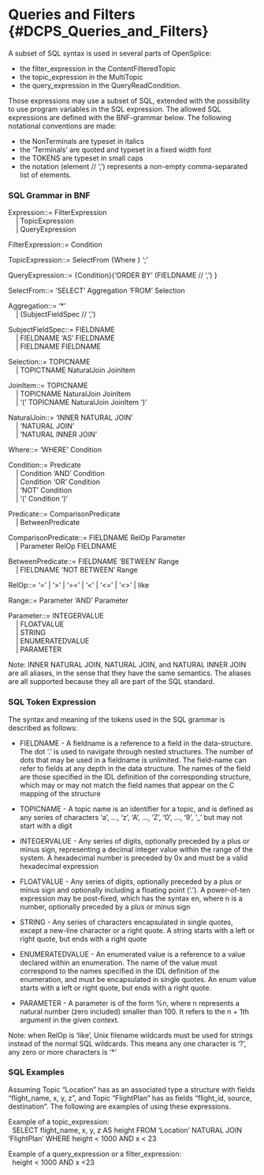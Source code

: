 Queries and Filters            {#DCPS_Queries_and_Filters}
===================

A subset of SQL syntax is used in several parts of OpenSplice:
- the filter_expression in the ContentFilteredTopic
- the topic_expression in the MultiTopic
- the query_expression in the QueryReadCondition.

Those expressions may use a subset of SQL, extended with the possibility to use
program variables in the SQL expression. The allowed SQL expressions are defined
with the BNF-grammar below. The following notational conventions are made:
- the NonTerminals are typeset in italics
- the ‘Terminals’ are quoted and typeset in a fixed width font
- the TOKENS are typeset in small caps
- the notation (element // ‘,’) represents a non-empty comma-separated list of elements.


### SQL Grammar in BNF

Expression::= FilterExpression<br>
&nbsp;&nbsp;&nbsp;&nbsp;| TopicExpression<br>
&nbsp;&nbsp;&nbsp;&nbsp;| QueryExpression

FilterExpression::= Condition

TopicExpression::= SelectFrom {Where } ‘;’

QueryExpression::= {Condition}{‘ORDER BY’ (FIELDNAME // ‘,’) }

SelectFrom::= ‘SELECT’ Aggregation ‘FROM’ Selection

Aggregation::= ‘*’<br>
&nbsp;&nbsp;&nbsp;&nbsp;| (SubjectFieldSpec // ‘,’)

SubjectFieldSpec::= FIELDNAME<br>
&nbsp;&nbsp;&nbsp;&nbsp;| FIELDNAME ‘AS’ FIELDNAME<br>
&nbsp;&nbsp;&nbsp;&nbsp;| FIELDNAME FIELDNAME

Selection::= TOPICNAME<br>
&nbsp;&nbsp;&nbsp;&nbsp;| TOPICTNAME NaturalJoin JoinItem

JoinItem::= TOPICNAME<br>
&nbsp;&nbsp;&nbsp;&nbsp;| TOPICNAME NaturalJoin JoinItem<br>
&nbsp;&nbsp;&nbsp;&nbsp;| ‘(’ TOPICNAME NaturalJoin JoinItem ‘)’

NaturalJoin::= ‘INNER NATURAL JOIN’<br>
&nbsp;&nbsp;&nbsp;&nbsp;| ‘NATURAL JOIN’<br>
&nbsp;&nbsp;&nbsp;&nbsp;| ‘NATURAL INNER JOIN’

Where::= ‘WHERE’ Condition

Condition::= Predicate<br>
&nbsp;&nbsp;&nbsp;&nbsp;| Condition ‘AND’ Condition<br>
&nbsp;&nbsp;&nbsp;&nbsp;| Condition ‘OR’ Condition<br>
&nbsp;&nbsp;&nbsp;&nbsp;| ‘NOT’ Condition<br>
&nbsp;&nbsp;&nbsp;&nbsp;| ‘(’ Condition ‘)’

Predicate::= ComparisonPredicate<br>
&nbsp;&nbsp;&nbsp;&nbsp;| BetweenPredicate

ComparisonPredicate::= FIELDNAME RelOp Parameter<br>
&nbsp;&nbsp;&nbsp;&nbsp;| Parameter RelOp FIELDNAME

BetweenPredicate::= FIELDNAME ‘BETWEEN’ Range<br>
&nbsp;&nbsp;&nbsp;&nbsp;| FIELDNAME ‘NOT BETWEEN’ Range

RelOp::= ‘=’ | ‘>’ | ‘>=’ | ‘<’ | ‘<=’ | ‘<>’ | like

Range::= Parameter ‘AND’ Parameter

Parameter::= INTEGERVALUE<br>
&nbsp;&nbsp;&nbsp;&nbsp;| FLOATVALUE<br>
&nbsp;&nbsp;&nbsp;&nbsp;| STRING<br>
&nbsp;&nbsp;&nbsp;&nbsp;| ENUMERATEDVALUE<br>
&nbsp;&nbsp;&nbsp;&nbsp;| PARAMETER

Note: INNER NATURAL JOIN, NATURAL JOIN, and NATURAL INNER JOIN are
all aliases, in the sense that they have the same semantics. The aliases are all
supported because they all are part of the SQL standard.



### SQL Token Expression

The syntax and meaning of the tokens used in the SQL grammar is described as
follows:

- FIELDNAME - A fieldname is a reference to a field in the data-structure. The dot
‘.’ is used to navigate through nested structures. The number of dots that may be
used in a fieldname is unlimited. The field-name can refer to fields at any depth in
the data structure. The names of the field are those specified in the IDL definition of
the corresponding structure, which may or may not match the field names that
appear on the C mapping of the structure

- TOPICNAME - A topic name is an identifier for a topic, and is defined as any series
of characters ‘a’, ..., ‘z’, ‘A’, ..., ‘Z’, ‘0’, ..., ‘9’, ‘_’ but may not
start with a digit

- INTEGERVALUE - Any series of digits, optionally preceded by a plus or minus sign,
representing a decimal integer value within the range of the system. A hexadecimal
number is preceded by 0x and must be a valid hexadecimal expression

- FLOATVALUE - Any series of digits, optionally preceded by a plus or minus sign and
optionally including a floating point (‘.’). A power-of-ten expression may be
post-fixed, which has the syntax en, where n is a number, optionally preceded by a
plus or minus sign

- STRING - Any series of characters encapsulated in single quotes, except a new-line
character or a right quote. A string starts with a left or right quote, but ends with a
right quote

- ENUMERATEDVALUE - An enumerated value is a reference to a value declared within
an enumeration. The name of the value must correspond to the names specified in
the IDL definition of the enumeration, and must be encapsulated in single quotes.
An enum value starts with a left or right quote, but ends with a right quote.

- PARAMETER - A parameter is of the form %n, where n represents a natural number
(zero included) smaller than 100. It refers to the n + 1th argument in the given
context.

Note: when RelOp is ‘like’, Unix filename wildcards must be used for strings
instead of the normal SQL wildcards. This means any one character is ‘?’, any zero
or more characters is ‘*’



### SQL Examples

Assuming Topic “Location” has as an associated type a structure with fields
“flight_name, x, y, z”, and Topic “FlightPlan” has as fields “flight_id, source,
destination”. The following are examples of using these expressions.

Example of a topic_expression:<br>
&nbsp;&nbsp;SELECT flight_name, x, y, z AS height FROM ‘Location’ NATURAL JOIN ‘FlightPlan’ WHERE height < 1000 AND x < 23

Example of a query_expression or a filter_expression:<br>
&nbsp;&nbsp;height < 1000 AND x <23

